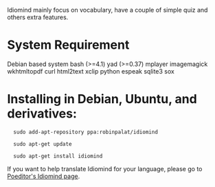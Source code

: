 
Idiomind mainly focus on vocabulary, have a couple of simple quiz and others extra features.

# System Requirement #

Debian based system
bash (>=4.1)
yad (>=0.37)
mplayer
imagemagick
wkhtmltopdf
curl
html2text
xclip
python
espeak
sqlite3
sox

# Installing in Debian, Ubuntu, and derivatives: #


      sudo add-apt-repository ppa:robinpalat/idiomind
      
      sudo apt-get update
      
      sudo apt-get install idiomind

If you want to help translate Idiomind for your language, please go to <a href='https://poeditor.com/join/project/Y4OXR1mTmU'>Poeditor's Idiomind page</a>.
